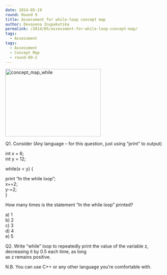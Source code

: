 ```yaml
---
date: 2014-05-19
round: Round 9
title: Assessment for while-loop concept map
author: Devasena Inupakutika
permalink: /2014/05/assessment-for-while-loop-concept-map/
tags:
  - Assessment
tags:
  - Assessment
  - Concept Map
  - round-09-2
---
```

[<img src="http://files.software-carpentry.org/training-course/2014/05/concept_map_while-300x212.jpg" alt="concept_map_while" width="300" height="212" class="alignnone size-medium wp-image-6911" />][1]

Q1. Consider (Any language &#8211; for this question, just using &#8220;print&#8221; to output)

int x = 6;  
int y = 12;

while(x < y) {

print &#8220;In the while loop&#8221;;  
x+=2;  
y-=2;  
}

How many times is the statement &#8220;In the while loop&#8221; printed?

a) 1  
b) 2  
c) 3  
d) 4  
e) 5

Q2. Write &#8220;while&#8221; loop to repeatedly print the value of the variable z, decreasing it by 0.5 each time, as long  
as z remains positive.

N.B. You can use C++ or any other language you&#8217;re comfortable with.

 [1]: http://files.software-carpentry.org/training-course/2014/05/concept_map_while.jpg

